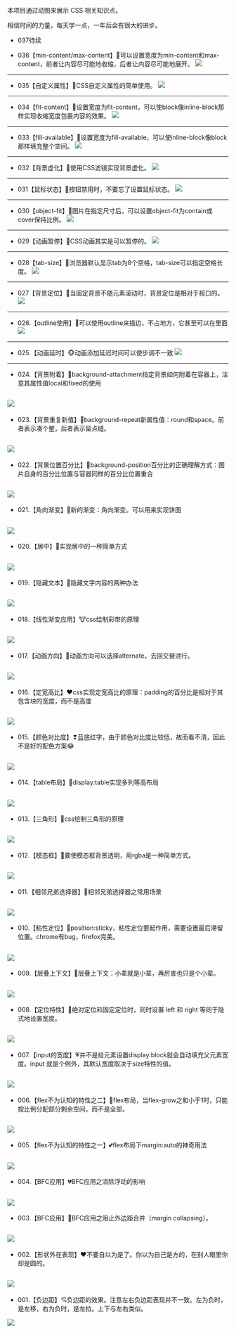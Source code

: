 本项目通过动图来展示 CSS 相关知识点。

相信时间的力量，每天学一点，一年后会有很大的进步。
- 037待续

- 036【min-content/max-content】🍍可以设置宽度为min-content和max-content，前者让内容尽可能地收缩，后者让内容尽可能地展开。
![](/gifs/036.gif)
---

- 035【自定义属性】🍋CSS自定义属性的简单使用。
![](/gifs/035.gif)
---

- 034【fit-content】🍎设置宽度为fit-content，可以使block像inline-block那样实现收缩宽度包裹内容的效果。
![](/gifs/034.gif)
---

- 033【fill-available】🍏设置宽度为fill-available，可以使inline-block像block那样填充整个空间。
![](/gifs/033.gif)
---

- 032【背景虚化】🍑使用CSS滤镜实现背景虚化。
![](/gifs/032.gif)
---

- 031【鼠标状态】🍒按钮禁用时，不要忘了设置鼠标状态。
![](/gifs/031.gif)
---

- 030【object-fit】🍓图片在指定尺寸后，可以设置object-fit为contain或cover保持比例。
![](/gifs/030.gif)
---

- 029【动画暂停】🥝CSS动画其实是可以暂停的。
![](/gifs/029.gif)
---

- 028【tab-size】🐷浏览器默认显示tab为8个空格，tab-size可以指定空格长度。
![](/gifs/028.gif)
---

- 027【背景定位】🐶当固定背景不随元素滚动时，背景定位是相对于视口的。
![](/gifs/027.gif)
---

- 026.【outline使用】🐔可以使用outline来描边，不占地方，它甚至可以在里面
![](/gifs/026.gif)
---

- 025.【动画延时】🐵动画添加延迟时间可以使步调不一致
![](/gifs/025.gif)
---

- 024.【背景附着】🐐background-attachment指定背景如何附着在容器上，注意其属性值local和fixed的使用

![](/gifs/024.gif)
---

- 023.【背景重复新值】🐴background-repeat新属性值：round和space。前者表示凑个整，后者表示留点缝。

![](/gifs/023.gif)
---
- 022.【背景位置百分比】🐍background-position百分比的正确理解方式：图片自身的百分比位置与容器同样的百分比位置重合

![](/gifs/022.gif)
---
- 021.【角向渐变】🐲新的渐变：角向渐变。可以用来实现饼图

![](/gifs/021.gif)
---
- 020.【居中】🐰实现居中的一种简单方式

![](/gifs/020.gif)
---
- 019.【隐藏文本】🐯隐藏文字内容的两种办法

![](/gifs/019.gif)
---
- 018.【线性渐变应用】🐮css绘制彩带的原理

![](/gifs/018.gif)
---
- 017.【动画方向】🐹动画方向可以选择alternate，去回交替进行。

![](/gifs/017.gif)
---
- 016.【定宽高比】♥css实现定宽高比的原理：padding的百分比是相对于其包含块的宽度，而不是高度

![](/gifs/016.gif)
---
- 015.【颜色对比度】❣蓝底红字，由于颜色对比度比较低，故而看不清，因此不是好的配色方案😂

![](/gifs/015.gif)
---
- 014.【table布局】💞display:table实现多列等高布局

![](/gifs/014.gif)
---
- 013.【三角形】💝css绘制三角形的原理

![](/gifs/013.gif)
---
- 012.【模态框】🖤要使模态框背景透明，用rgba是一种简单方式。

![](/gifs/012.gif)
---
- 011.【相邻兄弟选择器】💜相邻兄弟选择器之常用场景

![](/gifs/011.gif)
---
- 010.【粘性定位】💛position:sticky，粘性定位要起作用，需要设置最后滞留位置。chrome有bug，firefox完美。

![](/gifs/010.gif)
---
- 009.【层叠上下文】💚层叠上下文：小辈就是小辈，再厉害也只是个小辈。

![](/gifs/009.gif)
---
- 008.【定位特性】💙绝对定位和固定定位时，同时设置 left 和 right 等同于隐式地设置宽度。

![](/gifs/008.gif)
---
- 007.【input的宽度】💗并不是给元素设置display:block就会自动填充父元素宽度。input 就是个例外，其默认宽度取决于size特性的值。

![](/gifs/007.gif)
---
- 006.【flex不为认知的特性之二】💖flex布局，当flex-grow之和小于1时，只能按比例分配部分剩余空间，而不是全部。

![](/gifs/006.gif)
---
- 005.【flex不为认知的特性之一】💕flex布局下margin:auto的神奇用法

![](/gifs/005.gif)
---
- 004.【BFC应用】💔BFC应用之消除浮动的影响

![](/gifs/004.gif)
---
- 003.【BFC应用】💓BFC应用之阻止外边距合并（margin collapsing）。

![](/gifs/003.gif)
---
- 002.【形状外在表现】❤不要自以为是了。你以为自己是方的，在别人眼里你却是圆的。

![](/gifs/002.gif)
---
- 001.【负边距】💘负边距的效果。注意左右负边距表现并不一致。左为负时，是左移，右为负时，是左拉。上下与左右类似。

![](/gifs/001.gif)

